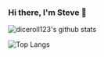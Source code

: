 ### Hi there, I'm Steve 👋

![diceroll123's github stats](https://github-readme-stats.vercel.app/api?username=diceroll123&theme=dracula&count_private=true&show_icons=true&custom_title=My%20Github%20Stats)

![Top Langs](https://github-readme-stats.vercel.app/api/top-langs/?username=diceroll123&layout=compact&theme=dracula&exclude_repo=facebook-chat-api,Meta-Tile-Widget)



<!--
**diceroll123/diceroll123** is a ✨ _special_ ✨ repository because its `README.md` (this file) appears on your GitHub profile.

Here are some ideas to get you started:

- 🔭 I’m currently working on ...
- 🌱 I’m currently learning ...
- 👯 I’m looking to collaborate on ...
- 🤔 I’m looking for help with ...
- 💬 Ask me about ...
- 📫 How to reach me: ...
- 😄 Pronouns: ...
- ⚡ Fun fact: ...
-->
